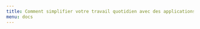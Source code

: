 ```yaml
---
title: Comment simplifier votre travail quotidien avec des applications et des outils
menu: docs
---
```

